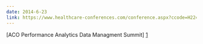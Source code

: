 ```yaml
---
date: 2014-6-23
link: https://www.healthcare-conferences.com/conference.aspx?ccode=H224B
---
```


[ACO Performance Analytics Data Managment Summit] [1]

[1]:  https://www.healthcare-conferences.com/conference.aspx?ccode=H224B